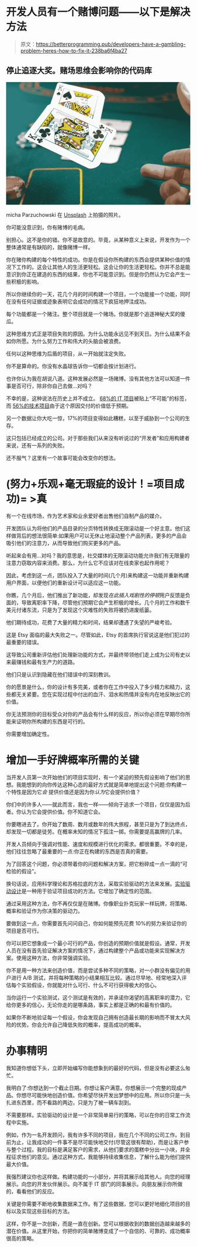 # 开发人员有一个赌博问题——以下是解决方法

> 原文：<https://betterprogramming.pub/developers-have-a-gambling-problem-heres-how-to-fix-it-238ba6f4ba27>

## 停止追逐大奖。赌场思维会影响你的代码库

![](img/883eb6b69cdeacc18d5468fa7425de86.png)

micha Parzuchowski 在 [Unsplash](https://unsplash.com/s/photos/casino?utm_source=unsplash&utm_medium=referral&utm_content=creditCopyText) 上拍摄的照片。

你可能没意识到，你有赌博的毛病。

别担心。这不是你的错。你不是故意的。毕竟，从某种意义上来说，开发作为一个整体通常是有缺陷的，就像赌博一样。

你在赌你构建的每个特性的成功。你是在假设你所构建的东西会提供某种价值的情况下工作的。这会让其他人的生活更轻松。这会让你的生活更轻松。你并不总是能意识到你正在建造的东西的结果，你也不可能意识到。但是你仍然认为它会产生一些积极的影响。

所以你继续你的一天，花几个月的时间构建一个项目，一个功能接一个功能，同时在没有任何证据或迹象表明它会成功的情况下疯狂地押注成功。

每个功能都是一个赌注。整个项目就是一个赌场。你就是那个追逐神秘大奖的傻瓜。

这种思维方式正是项目失败的原因。为什么功能永远见不到天日。为什么结果不会如你所愿。为什么努力工作和伟大的头脑会被浪费。

任何以这种思维为后盾的项目，从一开始就注定失败。

你不是算命的。你没有水晶球告诉你一切都会按计划进行。

也许你认为我在胡说八道。这种发展必然是一场赌博。没有其他方法可以知道一件事是否可行，除非你自己去做…对吗？

不幸的是，这种说法在历史上并不成立。 [68%的 IT 项目](https://www.zdnet.com/article/study-68-percent-of-it-projects-fail/#:~:text=According%20to%20new%20research%2C%20success,doomed%20right%20from%20the%20start.)被贴上“不可能”的标签，而 [56%的技术项目](https://www.mckinsey.com/business-functions/mckinsey-digital/our-insights/delivering-large-scale-it-projects-on-time-on-budget-and-on-value)由于这个原因交付的价值低于预期。

另一个数据让你大吃一惊，17%的项目变得如此糟糕，以至于威胁到一个公司的生存。

这只包括已经成立的公司。对于那些我们从来没有听说过的“开发者”和应用构建者来说，还有一系列的失败。

还不服气？这里有一个故事可能会改变你的想法。

# (努力+乐观+毫无瑕疵的设计！=项目成功)= >真

有一个在线市场，作为艺术家和业余爱好者出售他们自制产品的媒介。

开发团队认为将他们的产品目录的分页特性转换成无限滚动是一个好主意。他们这样做背后的想法很简单:如果用户可以无休止地滚动整个产品列表，更多的产品会吸引他们的注意力，从而导致他们购买更多的产品。

听起来会有用…对吗？我的意思是，社交媒体的无限滚动功能允许我们有无限量的注意力窃取内容来消费。那么，为什么它不应该对在线卖家也起作用呢？

因此，考虑到这一点，团队投入了大量的时间(几个月)来构建这一功能并重新构建用户界面，以便他们的重新设计可以适应这一功能。

你瞧，几个月后，他们推出了新功能，却发现*在此插入戏剧性的停顿*用户反馈是负面的，导致离职率下降，尽管他们预期它会产生积极的增长。几个月的工作和数千美元付诸东流，只是为了发现这个灾难性的失败将被扔进废纸篓。

他们期待成功，花费了大量的精力和时间，结果却遭遇了失望的严峻考验。

这是 Etsy 面临的最大失败之一。尽管如此，Etsy 的首席执行官说这是他们犯过的最重要的错误。

这导致公司重新评估他们处理新功能的方式，并最终带领他们走上成为公司有史以来最赚钱和最有生产力的道路。

他们只是认识到隐藏在他们错误中的深刻教训。

你的愿景是什么，你的设计有多完美，或者你在工作中投入了多少精力和精力，这些都无关紧要。您在实现过程中付出的血汗、泪水和热情并没有内在地反映出它的价值。

你无法预测你的目标受众对你的产品会有什么样的反应，所以你必须在早期尽你所能来证明你所构建的东西是可行的。

你需要增加确定性。

# 增加一手好牌概率所需的关键

当开发人员第一次开始他们的项目实现时，有一个紧迫的预先假设影响了他们的思想。我能想到的向你传达这种心态的最好方式就是简单地提出这个问题:你构建一个特性是因为它*会* 提供价值还是因为你*认为*它会提供价值？

你们中的许多人——就此而言，我也一样——倾向于追求一个项目，仅仅是因为后者。你认为它会提供价值。你不知道它会。

你要瞎进去了。你开始了数周、数月或数年的伟大旅程，甚至只是为了到达终点，却发现一切都是徒劳。在概率未知的情况下孤注一掷。你需要提高赢牌的几率。

开发人员倾向于强调对性能、速度和规模进行优化的需求。都很重要。不幸的是，他们往往忽略了最重要的一点:你正在构建的东西是否真的需要。

为了回答这个问题，你必须带着你的问题和解决方案，把它粉碎成一点一滴的“可检验的假设”。

换句话说，应用科学理论和苏格拉底的方法，采取实验驱动的方法来发展。[实验驱动设计](https://www.youtube.com/watch?v=qCKj_K5RNfY&ab_channel=EtsyEng)是一种用于验证项目成功的方法。它增加了确定性的范围。

通过采用这种方法，你不再仅仅是在赌博。你像职业扑克玩家一样玩牌，将策略、概率和验证作为你决策的驱动力。

要做到这一点，你需要首先问问自己，你如何能预先花费 10%的努力来验证你的项目是否可行。

你可以把它想象成一个最小可行的产品，你创造的预期价值就是假设。通常，开发人员在没有首先验证解决方案的情况下，通过构建整个产品或功能来实现解决方案。使用这种方法，你非常强调实验。

你不是用一种方法来创造价值，而是尝试多种不同的策略，对一小群没有偏见的用户进行 A/B 测试，并将每种策略的小结果相互比较。通过尽早地、经常地深入评估每个实验假设，你就能对什么可行、什么不可行获得极大的信心。

当你运行一个实验测试，这个测试是有效的，并承诺你渴望的高离职率的潜力，它给你更多的信心，无论你走的是哪条路，事实上都是正确的和最有价值的。

如果你不断地验证每一个假设，你会发现自己拥有创造最长期的影响而不冒太大风险的优势。你会允许自己降低失败的概率，提高成功的概率。

# 办事精明

我知道你想低下头，立即开始编写你能想象到的最好的代码，但是没有必要这么匆忙。

我明白了:你想达到一个截止日期。你想让客户满意。你想展示一个完整的现成产品。你想尽可能快地创造价值。你希望尽快开发出梦想中的应用。所以你只是一头扎进东西里，而不看路的两边，只是为了被一辆车刮到。

不需要那样。实验驱动的设计是一个非常简单易行的策略，可以在你的日常工作流程中实施。

例如，作为一名开发顾问，我有许多不同的项目，我在几个不同的公司工作。到目前为止，让我成功的一件事不是尽可能快地交付(尽管这很有帮助)，而是让客户参与整个过程。我的目标是满足客户的需求，从他们要求的蛋糕中分出一小块，并全程征求他们的意见。通过这种方式，我能够持续收集信息，了解什么能为他们提供最大价值。

我强烈建议你也这样做。构建功能的一小部分，并将其展示给其他人。向您的经理展示。向您的开发伙伴展示。向不属于 IT 部门的同事展示。向朋友展示你所做的，看看他们的反应。

关键是你需要不断地收集数据来工作。有了这些数据，您可以更好地细化项目的目标以及实现这些目标的方法。

这样，你不是一次创新，而是一直在创新。您可以根据收到的数据创造越来越多的潜在价值。从这里开始，你把你的简单赌博变成了一个自信的、可靠的、成功概率很高的策略。